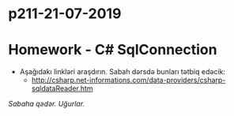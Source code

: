 # p211-21-07-2019

# Homework - C# SqlConnection
- Aşağıdakı linkləri araşdırın. Sabah dərsdə bunları tətbiq edəcik:
  - http://csharp.net-informations.com/data-providers/csharp-sqldataReader.htm
  
*Sabaha qədər. Uğurlar.*
